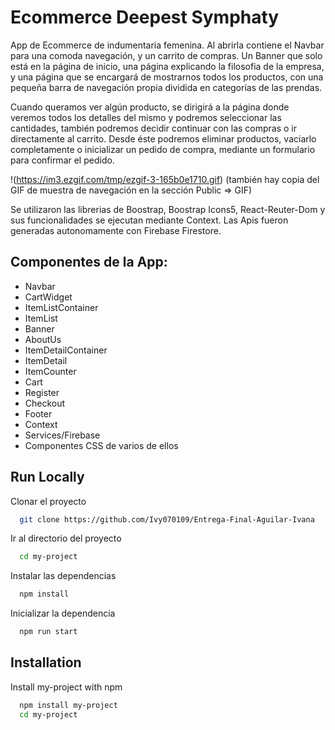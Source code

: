 # Ecommerce Deepest Symphaty

App de Ecommerce de indumentaria femenina. Al abrirla contiene el Navbar para una comoda navegación, y un carrito de compras.
Un Banner que solo está en la página de inicio, una página explicando la filosofia de la empresa, y una página que se encargará de mostrarnos todos los productos, con una pequeña barra de navegación propia dividida en categorías de las prendas.

Cuando queramos ver algún producto, se dirigirá a la página donde veremos todos los detalles del mismo y podremos seleccionar las cantidades, también podremos decidir continuar con las compras o ir directamente al carrito.
Desde éste podremos eliminar productos, vaciarlo completamente o inicializar un pedido de compra, mediante un formulario para confirmar el pedido.

!(https://im3.ezgif.com/tmp/ezgif-3-165b0e1710.gif)
(también hay copia del GIF de muestra de navegación en la sección Public => GIF)


Se utilizaron las librerias de Boostrap, Boostrap Icons5, React-Reuter-Dom y sus funcionalidades se ejecutan mediante Context.
Las Apis fueron generadas autonomamente con Firebase Firestore.




## Componentes de la App:

 - Navbar
 - CartWidget
 - ItemListContainer
 - ItemList
 - Banner
 - AboutUs
 - ItemDetailContainer
 - ItemDetail
 - ItemCounter
 - Cart
 - Register
 - Checkout
 - Footer
 - Context
 - Services/Firebase
 - Componentes CSS de varios de ellos
 
  
## Run Locally

Clonar el proyecto

```bash
  git clone https://github.com/Ivy070109/Entrega-Final-Aguilar-Ivana
```

Ir al directorio del proyecto

```bash
  cd my-project
```

Instalar las dependencias

```bash
  npm install
```

Inicializar la dependencia

```bash
  npm run start
```


## Installation

Install my-project with npm

```bash
  npm install my-project
  cd my-project
```